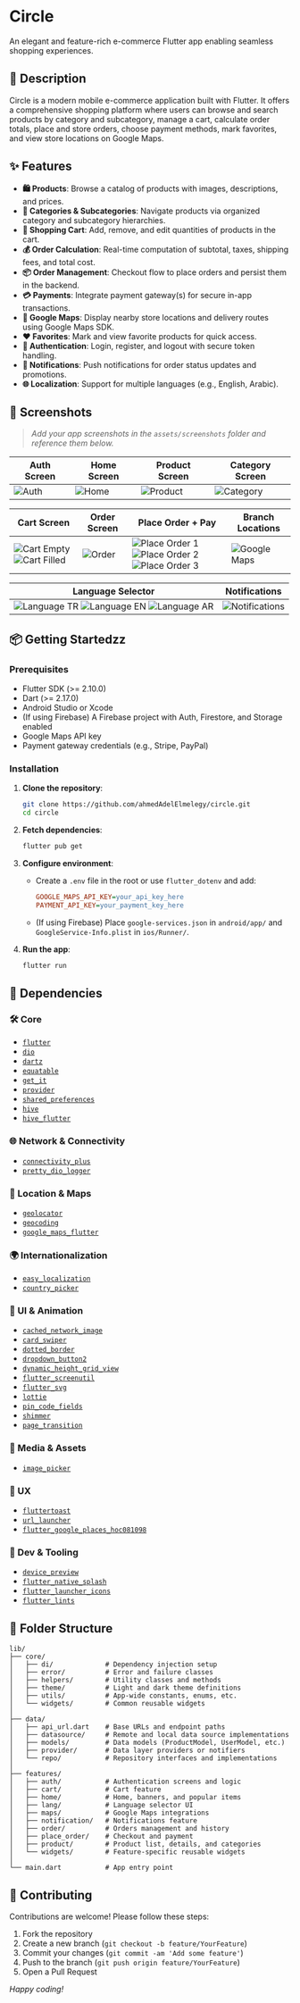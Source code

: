 # Circle

An elegant and feature-rich e-commerce Flutter app enabling seamless shopping experiences.

## 🚀 Description

Circle is a modern mobile e-commerce application built with Flutter. It offers a comprehensive shopping platform where users can browse and search products by category and subcategory, manage a cart, calculate order totals, place and store orders, choose payment methods, mark favorites, and view store locations on Google Maps.

## ✨ Features

* **🛍️ Products**: Browse a catalog of products with images, descriptions, and prices.
* **📂 Categories & Subcategories**: Navigate products via organized category and subcategory hierarchies.
* **🛒 Shopping Cart**: Add, remove, and edit quantities of products in the cart.
* **💰 Order Calculation**: Real-time computation of subtotal, taxes, shipping fees, and total cost.
* **📦 Order Management**: Checkout flow to place orders and persist them in the backend.
* **💳 Payments**: Integrate payment gateway(s) for secure in-app transactions.
* **📍 Google Maps**: Display nearby store locations and delivery routes using Google Maps SDK.
* **❤️ Favorites**: Mark and view favorite products for quick access.
* **🔐 Authentication**: Login, register, and logout with secure token handling.
* **🔔 Notifications**: Push notifications for order status updates and promotions.
* **🌐 Localization**: Support for multiple languages (e.g., English, Arabic).


## 📸 Screenshots


> *Add your app screenshots in the `assets/screenshots` folder and reference them below.*

| Auth Screen                           | Home Screen                                  | Product Screen                               | Category Screen                             |
|-------------------------------------|---------------------------------------------|----------------------------------------------|--------------------------------------------|
| ![Auth](assets/images/screenshoot/auth/1.jpg) | ![Home](assets/images/screenshoot/home/1.jpg) | ![Product](assets/images/screenshoot/product/product.jpg) | ![Category](assets/images/screenshoot/category/category.jpg) |

| Cart Screen                          | Order Screen                                | Place Order + Pay                            | Branch Locations                           |
|------------------------------------|---------------------------------------------|----------------------------------------------|--------------------------------------------|
| ![Cart Empty](assets/images/screenshoot/cart/empty.jpg) ![Cart Filled](assets/images/screenshoot/cart/fill.jpg) | ![Order](assets/images/screenshoot/order/1.jpg) | ![Place Order 1](assets/images/screenshoot/place_order_with_pay/1.jpg) ![Place Order 2](assets/images/screenshoot/place_order_with_pay/2.jpg) ![Place Order 3](assets/images/screenshoot/place_order_with_pay/3.jpg) | ![Google Maps](assets/images/screenshoot/maps/google_map_places.jpg) |

| Language Selector                   | Notifications                              | 
|-----------------------------------|-------------------------------------------|
| ![Language TR](assets/images/screenshoot/lang/tra.jpg) ![Language EN](assets/images/screenshoot/lang/eng.jpg) ![Language AR](assets/images/screenshoot/lang/ar.jpg) | ![Notifications](assets/images/screenshoot/notification/notification.jpg) | 
<!-- update all images -->

## 📦 Getting Startedzz

### Prerequisites

* Flutter SDK (>= 2.10.0)
* Dart (>= 2.17.0)
* Android Studio or Xcode
* (If using Firebase) A Firebase project with Auth, Firestore, and Storage enabled
* Google Maps API key
* Payment gateway credentials (e.g., Stripe, PayPal)

### Installation

1. **Clone the repository**:

   ```bash
   git clone https://github.com/ahmedAdelElmelegy/circle.git
   cd circle
   ```

2. **Fetch dependencies**:

   ```bash
   flutter pub get
   ```

3. **Configure environment**:

   * Create a `.env` file in the root or use `flutter_dotenv` and add:

     ```ini
     GOOGLE_MAPS_API_KEY=your_api_key_here
     PAYMENT_API_KEY=your_payment_key_here
     ```
   * (If using Firebase) Place `google-services.json` in `android/app/` and `GoogleService-Info.plist` in `ios/Runner/`.

4. **Run the app**:

   ```bash
   flutter run
   ```

## 🧹 Dependencies

### 🛠 Core

* [`flutter`](https://pub.dev/packages/flutter)
* [`dio`](https://pub.dev/packages/dio)
* [`dartz`](https://pub.dev/packages/dartz)
* [`equatable`](https://pub.dev/packages/equatable)
* [`get_it`](https://pub.dev/packages/get_it)
* [`provider`](https://pub.dev/packages/provider)
* [`shared_preferences`](https://pub.dev/packages/shared_preferences)
* [`hive`](https://pub.dev/packages/hive)
* [`hive_flutter`](https://pub.dev/packages/hive_flutter)

### 🌐 Network & Connectivity

* [`connectivity_plus`](https://pub.dev/packages/connectivity_plus)
* [`pretty_dio_logger`](https://pub.dev/packages/pretty_dio_logger)

### 📍 Location & Maps

* [`geolocator`](https://pub.dev/packages/geolocator)
* [`geocoding`](https://pub.dev/packages/geocoding)
* [`google_maps_flutter`](https://pub.dev/packages/google_maps_flutter)

### 🌍 Internationalization

* [`easy_localization`](https://pub.dev/packages/easy_localization)
* [`country_picker`](https://pub.dev/packages/country_picker)

### 🎨 UI & Animation

* [`cached_network_image`](https://pub.dev/packages/cached_network_image)
* [`card_swiper`](https://pub.dev/packages/card_swiper)
* [`dotted_border`](https://pub.dev/packages/dotted_border)
* [`dropdown_button2`](https://pub.dev/packages/dropdown_button2)
* [`dynamic_height_grid_view`](https://pub.dev/packages/dynamic_height_grid_view)
* [`flutter_screenutil`](https://pub.dev/packages/flutter_screenutil)
* [`flutter_svg`](https://pub.dev/packages/flutter_svg)
* [`lottie`](https://pub.dev/packages/lottie)
* [`pin_code_fields`](https://pub.dev/packages/pin_code_fields)
* [`shimmer`](https://pub.dev/packages/shimmer)
* [`page_transition`](https://pub.dev/packages/page_transition)

### 📸 Media & Assets

* [`image_picker`](https://pub.dev/packages/image_picker)

### 💬 UX

* [`fluttertoast`](https://pub.dev/packages/fluttertoast)
* [`url_launcher`](https://pub.dev/packages/url_launcher)
* [`flutter_google_places_hoc081098`](https://pub.dev/packages/flutter_google_places_hoc081098)

### 🚀 Dev & Tooling

* [`device_preview`](https://pub.dev/packages/device_preview)
* [`flutter_native_splash`](https://pub.dev/packages/flutter_native_splash)
* [`flutter_launcher_icons`](https://pub.dev/packages/flutter_launcher_icons)
* [`flutter_lints`](https://pub.dev/packages/flutter_lints)

## 📁 Folder Structure

```
lib/
├── core/
│   ├── di/             # Dependency injection setup
│   ├── error/          # Error and failure classes
│   ├── helpers/        # Utility classes and methods
│   ├── theme/          # Light and dark theme definitions
│   ├── utils/          # App-wide constants, enums, etc.
│   └── widgets/        # Common reusable widgets
│
├── data/
│   ├── api_url.dart    # Base URLs and endpoint paths
│   ├── datasource/     # Remote and local data source implementations
│   ├── models/         # Data models (ProductModel, UserModel, etc.)
│   ├── provider/       # Data layer providers or notifiers
│   └── repo/           # Repository interfaces and implementations
│
├── features/
│   ├── auth/           # Authentication screens and logic
│   ├── cart/           # Cart feature
│   ├── home/           # Home, banners, and popular items
│   ├── lang/           # Language selector UI
│   ├── maps/           # Google Maps integrations
│   ├── notification/   # Notifications feature
│   ├── order/          # Orders management and history
│   ├── place_order/    # Checkout and payment
│   ├── product/        # Product list, details, and categories
│   └── widgets/        # Feature-specific reusable widgets
│
└── main.dart           # App entry point
```

## 🤝 Contributing

Contributions are welcome! Please follow these steps:

1. Fork the repository
2. Create a new branch (`git checkout -b feature/YourFeature`)
3. Commit your changes (`git commit -am 'Add some feature'`)
4. Push to the branch (`git push origin feature/YourFeature`)
5. Open a Pull Request



*Happy coding!*
